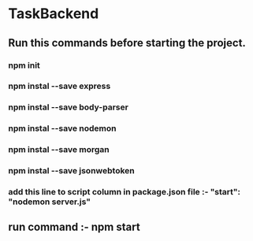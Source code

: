 # TaskBackend

## Run this commands before starting the project.

### npm init
### npm instal --save express
### npm instal --save body-parser
### npm instal --save nodemon
### npm instal --save morgan
### npm instal --save jsonwebtoken
### add this line to script column in package.json file :- "start": "nodemon server.js"

## run command :- npm start
